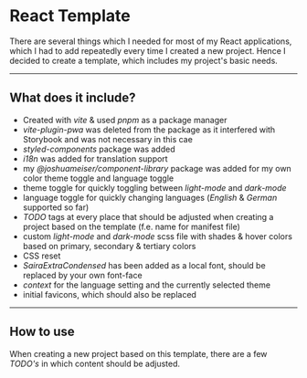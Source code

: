 # React Template

There are several things which I needed for most of my React applications, which I had to add repeatedly every time I created a new project. Hence I decided to create a template, which includes my project's basic needs.

---

## What does it include?

- Created with _vite_ & used _pnpm_ as a package manager
- _vite-plugin-pwa_ was deleted from the package as it interfered with Storybook and was not necessary in this cae
- _styled-components_ package was added
- _i18n_ was added for translation support
- my _@joshuameiser/component-library_ package was added for my own color theme toggle and language toggle
- theme toggle for quickly toggling between _light-mode_ and _dark-mode_
- language toggle for quickly changing languages (_English_ & _German_ supported so far)
- _TODO_ tags at every place that should be adjusted when creating a project based on the template (f.e. name for manifest file)
- custom _light-mode_ and _dark-mode_ scss file with shades & hover colors based on primary, secondary & tertiary colors
- CSS reset
- _SairaExtraCondensed_ has been added as a local font, should be replaced by your own font-face
- _context_ for the language setting and the currently selected theme
- initial favicons, which should also be replaced

---

## How to use

When creating a new project based on this template, there are a few _TODO's_ in which content should be adjusted.
